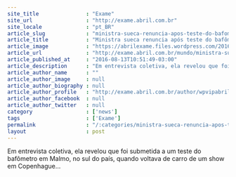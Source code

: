```yaml
---
site_title               : "Exame"
site_url                 : "http://exame.abril.com.br"
site_locale              : "pt_BR"
article_slug             : "ministra-sueca-renuncia-apos-teste-do-bafometro-dar-positivo"
article_title            : "Ministra sueca renuncia após teste do bafômetro dar positivo"
article_image            : "https://abrilexame.files.wordpress.com/2016/09/size_960_16_9_suecia42.jpg?quality=70&strip=all&w=960"
article_url              : "http://exame.abril.com.br/mundo/ministra-sueca-renuncia-apos-teste-do-bafometro-dar-positivo/"
article_published_at     : "2016-08-13T10:51:49-03:00"
article_description      : "Em entrevista coletiva, ela revelou que foi submetida a um teste do bafômetro em Malmo, no sul do país, quando voltava de carro de um show em Copenhague..."
article_author_name      : ""
article_author_image     : null
article_author_biography : null
article_author_profile   : "http://exame.abril.com.br/author/wpvipabril/"
article_author_facebook  : null
article_author_twitter   : null
category                 : ['news']
tags                     : ['Exame']
permalink                : "/:categories/ministra-sueca-renuncia-apos-teste-do-bafometro-dar-positivo/"
layout                   : post
---
```


Em entrevista coletiva, ela revelou que foi submetida a um teste do bafômetro em Malmo, no sul do país, quando voltava de carro de um show em Copenhague...
